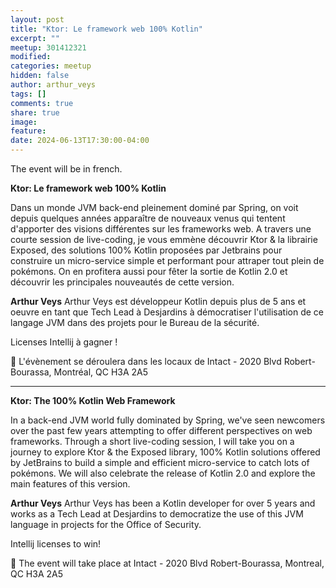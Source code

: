 ```yaml
---
layout: post
title: "Ktor: Le framework web 100% Kotlin"
excerpt: ""
meetup: 301412321
modified:
categories: meetup
hidden: false
author: arthur_veys
tags: []
comments: true
share: true
image:
feature:
date: 2024-06-13T17:30:00-04:00
---
```


The event will be in french.

__Ktor: Le framework web 100% Kotlin__

Dans un monde JVM back-end pleinement dominé par Spring, on voit depuis quelques années apparaître de nouveaux venus qui tentent d'apporter des visions différentes sur les frameworks web.
A travers une courte session de live-coding, je vous emmène découvrir Ktor & la librairie Exposed, des solutions 100% Kotlin proposées par Jetbrains pour construire un micro-service simple et performant pour attraper tout plein de pokémons.
On en profitera aussi pour fêter la sortie de Kotlin 2.0 et découvrir les principales nouveautés de cette version.

__Arthur Veys__
Arthur Veys est développeur Kotlin depuis plus de 5 ans et oeuvre en tant que Tech Lead à Desjardins à démocratiser l'utilisation de ce langage JVM dans des projets pour le Bureau de la sécurité.

Licenses Intellij à gagner !

📍 L'évènement se déroulera dans les locaux de Intact - 2020 Blvd Robert-Bourassa, Montréal, QC H3A 2A5

---

__Ktor: The 100% Kotlin Web Framework__

In a back-end JVM world fully dominated by Spring, we've seen newcomers over the past few years attempting to offer different perspectives on web frameworks.
Through a short live-coding session, I will take you on a journey to explore Ktor & the Exposed library, 100% Kotlin solutions offered by JetBrains to build a simple and efficient micro-service to catch lots of pokémons.
We will also celebrate the release of Kotlin 2.0 and explore the main features of this version.

__Arthur Veys__
Arthur Veys has been a Kotlin developer for over 5 years and works as a Tech Lead at Desjardins to democratize the use of this JVM language in projects for the Office of Security.

Intellij licenses to win!

📍 The event will take place at Intact - 2020 Blvd Robert-Bourassa, Montreal, QC H3A 2A5
